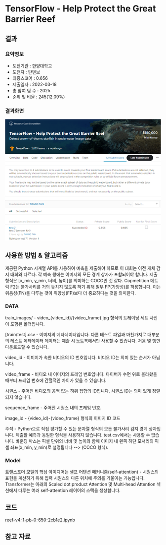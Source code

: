 # TensorFlow - Help Protect the Great Barrier Reef

## 결과

### 요약정보

- 도전기관 : 한양대학교
- 도전자 : 탄텐보
- 최종스코어 : 0.656
- 제출일자 : 2022-03-18
- 총 참여 팀 수 : 2025
- 순위 및 비율 : 245(12.09%)

### 결과화면

![658cad6047906313a6ef85d53d51a1a.png](./img/658cad6047906313a6ef85d53d51a1a.png)

## 사용한 방법 & 알고리즘

제공된 Python 시계열 API를 사용하여 예측을 제출해야 하므로 이 대회는 이전 개체 감지 대회와 다르다.
각 예측 행에는 이미지의 모든 경계 상자가 포함되어야 합니다. 제출 형식은 [x_min, y_min, 너비, 높이]를 의미하는 COCO인 것 같다.
Copmetition 메트릭 F2는 불가사리를 거의 놓치지 않도록 하기 위해 일부 FP(가양성)를 허용합니다. 이는 위음성(FN)을 다루는 것이 위양성(FP)보다 더 중요하다는 것을 의미한다.

### DATA
train_images/ - video_{video_id}/{video_frame}.jpg 형식의 트레이닝 세트 사진이 포함된 폴더입니다.

[train/test].csv - 이미지의 메타데이터입니다. 다른 테스트 파일과 마찬가지로 대부분의 테스트 메타데이터 데이터는 제출 시 노트북에서만 사용할 수 있습니다. 처음 몇 행만 다운로드할 수 있습니다.

video_id - 이미지가 속한 비디오의 ID 번호입니다. 비디오 ID는 의미 있는 순서가 아닙니다.

video_frame - 비디오 내 이미지의 프레임 번호입니다. 다이버가 수면 위로 올라왔을 때부터 프레임 번호에 간헐적인 차이가 있을 수 있습니다.

시퀀스 - 주어진 비디오의 공백 없는 하위 집합의 ID입니다. 시퀀스 ID는 의미 있게 정렬되지 않습니다.

sequence_frame - 주어진 시퀀스 내의 프레임 번호.

image_id - {video_id}-{video_frame} 형식의 이미지 ID 코드

주석 - Python으로 직접 평가할 수 있는 문자열 형식의 모든 불가사리 감지 경계 상자입니다. 제출할 예측과 동일한 형식을 사용하지 않습니다. test.csv에서는 사용할 수 없습니다. 바운딩 박스는 픽셀 단위의 너비 및 높이와 함께 이미지 내 왼쪽 하단 모서리의 픽셀 좌표(x_min, y_min)로 설명됩니다 --> (COCO 형식).


### Model
트랜스포머 모델의 핵심 아이디어는 셀프 어텐션 메커니즘(self-attention) - 시퀀스의 표현을 계산하기 위해 입력 시퀀스의 다른 위치에 주의를 기울이는 기능입니다. Transformer는 아래의 Scaled dot product Attention 및 Multi-head Attention 섹션에서 다루는 여러 self-attention 레이어의 스택을 생성합니다.

## 코드
[reef-v4-1-pb-0-650-2cb1e2.ipynb](./reef-v4-1-pb-0-650-2cb1e2.ipynb)

## 참고 자료
